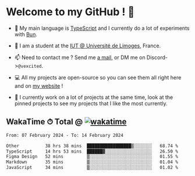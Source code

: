 # Welcome to my GitHub ! 🌃

- 🔭 My main language is [TypeScript](https://www.typescriptlang.org/) and I currently do a lot of experiments with [Bun](https://bun.sh).

- 🌱 I am a student at the [IUT @ Université de Limoges](https://iut.unilim.fr), France.

- 📫 Need to contact me ? Send me <a href="mailto:mikkel@milescode.dev">a mail</a>, or DM me on Discord->`@vexcited`.

- 💻 All my projects are open-source so you can see them all right here and on <a href="https://vexcited.vercel.app">my website</a> !

- 👀 I currently work on a lot of projects at the same time, look at the pinned projects to see my projects that I like the most currently.

## WakaTime ⏱ Total @ [![wakatime](https://wakatime.com/badge/user/0839e595-e07a-435c-8d59-ed95f2a3d6dd.svg)](https://wakatime.com/@0839e595-e07a-435c-8d59-ed95f2a3d6dd)

<!--START_SECTION:waka-->

```txt
From: 07 February 2024 - To: 14 February 2024

Other          38 hrs 38 mins  █████████████████▒░░░░░░░   68.74 %
TypeScript     14 hrs 53 mins  ██████▓░░░░░░░░░░░░░░░░░░   26.50 %
Figma Design   52 mins         ▒░░░░░░░░░░░░░░░░░░░░░░░░   01.55 %
Markdown       35 mins         ▒░░░░░░░░░░░░░░░░░░░░░░░░   01.04 %
JavaScript     34 mins         ▒░░░░░░░░░░░░░░░░░░░░░░░░   01.02 %
```

<!--END_SECTION:waka-->
